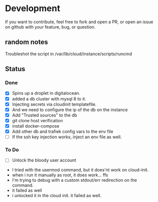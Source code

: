 
# Development

If you want to contribute, feel free to fork and open a PR, or open an issue on github with your feature, bug, or question.


## random notes

Troubleshot the script in /var/lib/cloud/instance/scripts/runcmd

## Status

### Done

- [x] Spins up a droplet in digitalocean.
- [x] added a db cluster with mysql 8 to it.
- [x] Injecting secrets via cloudinit templatefile.
- [x] And we need to configure the ip of the db on the instance
- [x] Add "Trusted sources" to the db
- [x] git clone host verification
- [x] install docker-compose
- [x] Add other db and trafiek config vars to the env file
- [ ]  If the ssh key injection works, inject an env file as well.

### To Do

- [ ]  Unlock the bloody user account
  - I tried with the usermod command, but it does'nt work on cloud-init.
  - when i run it manually as root, it does work... ffs
  - I'm trying to debug with a custom stdout/err redirection on the command.
  - it failed as well
  - i unlocked it in the cloud init. it failed as well.


